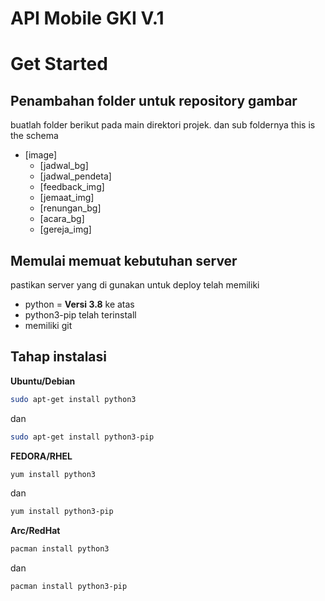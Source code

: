 # API Mobile GKI V.1

# Get Started
## Penambahan folder untuk repository gambar
buatlah folder berikut pada main direktori projek. dan sub foldernya
this is the schema
 * [image]
   * [jadwal_bg]
   * [jadwal_pendeta]
   * [feedback_img]
   * [jemaat_img]
   * [renungan_bg]
   * [acara_bg]
   * [gereja_img]
  
## Memulai memuat kebutuhan server
pastikan server yang di gunakan untuk deploy telah memiliki
 * python = **Versi 3.8** ke atas
 * python3-pip telah terinstall
 * memiliki git

## Tahap instalasi
**Ubuntu/Debian** 
```bash
sudo apt-get install python3
```
dan
```bash
sudo apt-get install python3-pip
```
**FEDORA/RHEL** 

```bash
yum install python3
```
dan
```bash
yum install python3-pip
```
**Arc/RedHat** 
```bash
pacman install python3
```
dan
```bash
pacman install python3-pip
```



